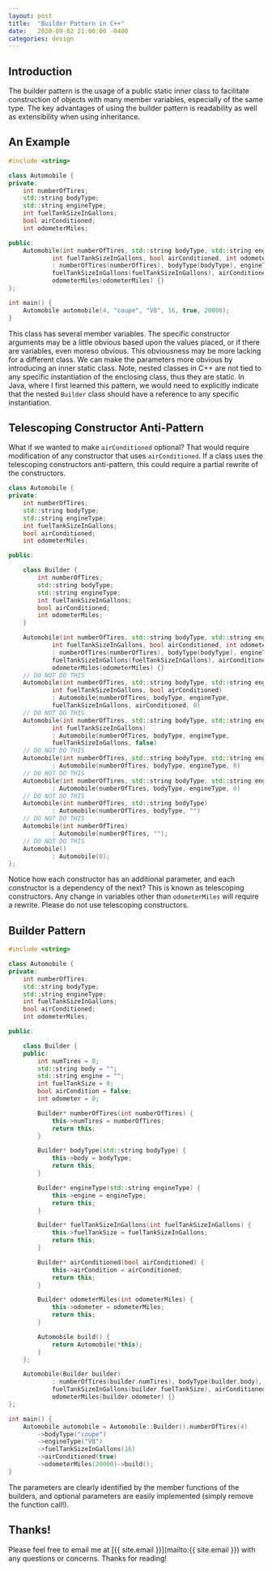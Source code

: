 ```yaml
---
layout: post
title:  "Builder Pattern in C++"
date:   2020-09-02 21:00:00 -0400
categories: design
---
```


## Introduction
The builder pattern is the usage of a public static inner class to facilitate
construction of objects with many member variables, especially of the same type.
The key advantages
of using the builder pattern is readability as well as extensibility
when using inheritance.


## An Example
```cpp
#include <string>

class Automobile {
private:
    int numberOfTires;
    std::string bodyType;
    std::string engineType;
    int fuelTankSizeInGallons;
    bool airConditioned;
    int odometerMiles;

public:
    Automobile(int numberOfTires, std::string bodyType, std::string engineType,
            int fuelTankSizeInGallons, bool airConditioned, int odometerMiles)
            : numberOfTires(numberOfTires), bodyType(bodyType), engineType(engineType),
            fuelTankSizeInGallons(fuelTankSizeInGallons), airConditioned(airConditioned),
            odometerMiles(odometerMiles) {}
};

int main() {
    Automobile automobile(4, "coupe", "V8", 16, true, 20000);
}
```
This class has several member variables. The specific constructor arguments
may be a little obvious based upon the values placed, or if there are variables,
even moreso obvious. This obviousness may be more lacking for a different class.
We can make the parameters more obvious by introducing an inner static class.
Note, nested classes in C++ are not tied to any specific instantiation
of the enclosing class, thus they are static. 
In Java, where I first learned this pattern,
we would need to explicitly indicate that the nested `Builder`
class should have a reference to any specific instantiation.

## Telescoping Constructor Anti-Pattern
What if we wanted to make `airConditioned` optional? That would require
modification of any constructor that uses `airConditioned`. If a
class uses the telescoping constructors anti-pattern, this could require
a partial rewrite of the constructors.
```cpp
class Automobile {
private:
    int numberOfTires;
    std::string bodyType;
    std::string engineType;
    int fuelTankSizeInGallons;
    bool airConditioned;
    int odometerMiles;

public:

    class Builder {
        int numberOfTires;
        std::string bodyType;
        std::string engineType;
        int fuelTankSizeInGallons;
        bool airConditioned;
        int odometerMiles;
    }

    Automobile(int numberOfTires, std::string bodyType, std::string engineType,
            int fuelTankSizeInGallons, bool airConditioned, int odometerMiles)
            : numberOfTires(numberOfTires), bodyType(bodyType), engineType(engineType),
            fuelTankSizeInGallons(fuelTankSizeInGallons), airConditioned(airConditioned),
            odometerMiles(odometerMiles) {}
    // DO NOT DO THIS
    Automobile(int numberOfTires, std::string bodyType, std::string engineType,
            int fuelTankSizeInGallons, bool airConditioned)
            : Automobile(numberOfTires, bodyType, engineType,
            fuelTankSizeInGallons, airConditioned, 0)
    // DO NOT DO THIS
    Automobile(int numberOfTires, std::string bodyType, std::string engineType,
            int fuelTankSizeInGallons)
            : Automobile(numberOfTires, bodyType, engineType,
            fuelTankSizeInGallons, false)
    // DO NOT DO THIS
    Automobile(int numberOfTires, std::string bodyType, std::string engineType)
            : Automobile(numberOfTires, bodyType, engineType, 0)
    // DO NOT DO THIS
    Automobile(int numberOfTires, std::string bodyType, std::string engineType)
            : Automobile(numberOfTires, bodyType, engineType, 0)
    // DO NOT DO THIS
    Automobile(int numberOfTires, std::string bodyType)
            : Automobile(numberOfTires, bodyType, "")
    // DO NOT DO THIS
    Automobile(int numberOfTires)
            : Automobile(numberOfTires, "");
    // DO NOT DO THIS
    Automobile()
            : Automobile(0);
};
```
Notice how each constructor has an additional parameter, and each constructor
is a dependency of the next? This is known as telescoping constructors.
Any change in variables other than `odometerMiles` will require a rewrite.
Please do not use telescoping constructors.

## Builder Pattern
```cpp
#include <string>

class Automobile {
private:
    int numberOfTires;
    std::string bodyType;
    std::string engineType;
    int fuelTankSizeInGallons;
    bool airConditioned;
    int odometerMiles;

public:

    class Builder {
    public:        
        int numTires = 0;
        std::string body = "";
        std::string engine = "";
        int fuelTankSize = 0;
        bool airCondition = false;
        int odometer = 0;

        Builder* numberOfTires(int numberOfTires) {
            this->numTires = numberOfTires;
            return this;
        }

        Builder* bodyType(std::string bodyType) {
            this->body = bodyType;
            return this;
        }

        Builder* engineType(std::string engineType) {
            this->engine = engineType;
            return this;
        }

        Builder* fuelTankSizeInGallons(int fuelTankSizeInGallons) {
            this->fuelTankSize = fuelTankSizeInGallons;
            return this;
        }

        Builder* airConditioned(bool airConditioned) {
            this->airCondition = airConditioned;
            return this;
        }

        Builder* odometerMiles(int odometerMiles) {
            this->odometer = odometerMiles;
            return this;
        }

        Automobile build() {
            return Automobile(*this);
        }
    };

    Automobile(Builder builder)
            : numberOfTires(builder.numTires), bodyType(builder.body), engineType(builder.engine),
            fuelTankSizeInGallons(builder.fuelTankSize), airConditioned(builder.airCondition),
            odometerMiles(builder.odometer) {}
};

int main() {
    Automobile automobile = Automobile::Builder().numberOfTires(4)
        ->bodyType("coupe")
        ->engineType("V8")
        ->fuelTankSizeInGallons(16)
        ->airConditioned(true)
        ->odometerMiles(20000)->build();
}
```
The parameters are clearly identified by the member functions of the builders,
and optional parameters are easily implemented (simply remove the function call!).

## Thanks!
Please feel free to email me at [{{ site.email }}](mailto:{{ site.email }})
with any questions or concerns. 
Thanks for reading!
